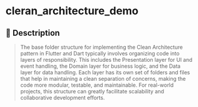 # cleran_architecture_demo
 

## 🔧 Desctription
>The base folder structure for implementing the Clean Architecture pattern in Flutter and Dart typically involves organizing code into layers of responsibility. This includes the Presentation layer for UI and event handling, the Domain layer for business logic, and the Data layer for data handling. Each layer has its own set of folders and files that help in maintaining a clean separation of concerns, making the code more modular, testable, and maintainable. For real-world projects, this structure can greatly facilitate scalability and collaborative development efforts.
